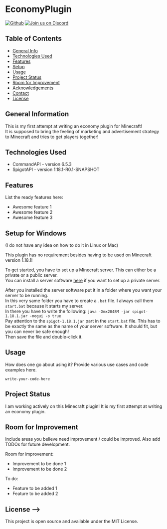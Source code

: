 # EconomyPlugin
[![Github](https://img.shields.io/github/license/DerEchtePilz/EconomyPlugin)](https://github.com/DerEchtePilz/EconomyPlugin/blob/main/LICENSE)
[![Join us on Discord](https://img.shields.io/discord/828690176170917891.svg?label=&logo=discord&logoColor=ffffff&color=7389D8&labelColor=6A7EC2)](https://discord.gg/ZTSdfzpJ5U)

## Table of Contents
* [General Info](#general-information)
* [Technologies Used](#technologies-used)
* [Features](#features)
* [Setup](#setup-for-windows)
* [Usage](#usage)
* [Project Status](#project-status)
* [Room for Improvement](#room-for-improvement)
* [Acknowledgements](#acknowledgements)
* [Contact](#contact)
* [License](#license)


## General Information
This is my first attempt at writing an economy plugin for Minecraft! <br>
It is supposed to bring the feeling of marketing and advertisement strategy to Minecraft and tries to get players together!


## Technologies Used
- CommandAPI - version 6.5.3
- SpigotAPI - version 1.18.1-R0.1-SNAPSHOT


## Features
List the ready features here:
- Awesome feature 1
- Awesome feature 2
- Awesome feature 3


## Setup for Windows
(I do not have any idea on how to do it in Linux or Mac) <br>

This plugin has no requirement besides having to be used on Minecraft version 1.18.1! <br>

To get started, you have to set up a Minecraft server. This can either be a private or a public server. <br>
You can install a server software [here](https://getbukkit.org/get/bf7ac3b5bc08ea97d22919680d240a80) if you want to set up a private server.

After you installed the server software put it in a folder where you want your server to be running. <br>
In this very same folder you have to create a `.bat` file. I always call them `start.bat` because it starts my server. <br>
In there you have to write the following: `java -Xmx2048M -jar spigot-1.18.1.jar -nogui -o true` <br>
Pay attention to the `spigot-1.18.1.jar` part in the `start.bat` file. This has to be exactly the same as the name of your server software. It should fit, but you can never be safe enough! <br>
Then save the file and double-click it.


## Usage
How does one go about using it?
Provide various use cases and code examples here.

`write-your-code-here`

## Project Status
I am working actively on this Minecraft plugin! It is my first attempt at writing an economy plugin.

## Room for Improvement
Include areas you believe need improvement / could be improved. Also add TODOs for future development.

Room for improvement:
- Improvement to be done 1
- Improvement to be done 2

To do:
- Feature to be added 1
- Feature to be added 2


## License -->
This project is open source and available under the MIT License.
